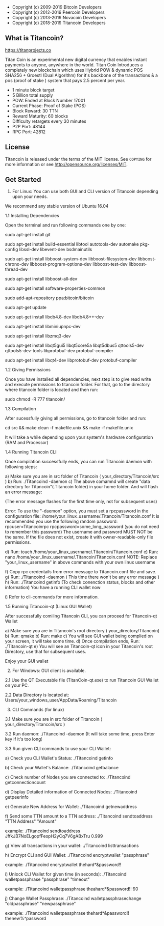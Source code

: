 * Copyright (c) 2009-2019 Bitcoin Developers
* Copyright (c) 2012-2019 Peercoin Developers
* Copyright (c) 2013-2019 Novacoin Developers
* Copyright (c) 2018-2019 Titancoin Developers

What is Titancoin?
----------------
https://titanprojects.co

Titan Coin is an experimental new digital currency that enables instant payments to anyone, 
anywhere in the world. Titan Coin Introduces a completely new blockchain which uses Hybrid 
POW & dynamic POS SHA256 + Groestl (Dual Algorithm) for it's backbone of the transactions 
& a pos (proof of stake ) system that pays 2.5 percent per year.

 - 1 minute block target
 - 5 Billion total supply
 - POW: Ended at Block Number 17001 
 - Current Phase: Proof of Stake (POS)
 - Block Reward: 30 TTN
 - Reward Maturity: 60 blocks
 - Difficulty retargets every 30 minutes
 - P2P Port: 48144
 - RPC Port: 42812


License
-------

Titancoin is released under the terms of the MIT license. See `COPYING` for more
information or see http://opensource.org/licenses/MIT.


Get Started
-----------

1. For Linux: You can use both GUI and CLI version of Titancoin depending upon your needs.

We recommend any stable version of Ubuntu 16.04


 1.1 Installing Dependencies 

Open the terminal and run following commands one by one:


sudo apt-get install git

sudo apt-get install build-essential libtool autotools-dev automake pkg-config libssl-dev libevent-dev bsdmainutils

sudo apt-get install libboost-system-dev libboost-filesystem-dev libboost-chrono-dev libboost-program-options-dev libboost-test-dev libboost-thread-dev

sudo apt-get install libboost-all-dev

sudo apt-get install software-properties-common

sudo add-apt-repository ppa:bitcoin/bitcoin

sudo apt-get update

sudo apt-get install libdb4.8-dev libdb4.8++-dev

sudo apt-get install libminiupnpc-dev

sudo apt-get install libzmq3-dev

sudo apt-get install libqt5gui5 libqt5core5a libqt5dbus5 qttools5-dev qttools5-dev-tools libprotobuf-dev protobuf-compiler 

sudo apt-get install libqt4-dev libprotobuf-dev protobuf-compiler


 1.2 Giving Permissions

Once you have installed all dependencies, next step is to give read write and execute permissions to titancoin folder. For that, go to the directory where titancoin folder is located and then run:

sudo chmod -R 777 titancoin/


 1.3 Compilation

After sucessfully giving all permissions, go to titancoin folder and run:

cd src && make clean -f makefile.unix && make -f makefile.unix

It will take a while depending upon your system's hardware configuration (RAM and Processor)


 1.4 Running Titancoin CLI

Once compilation successfully ends, you can run Titancoin daemon with following steps:

a) Make sure you are in src folder of Titancoin ( your_directory/Titancoin/src )
b) Run: ./Titancoind -daemon
c) The above comamnd will create "data directory for Titancoin"(.Titancoin folder) in your home folder. And will flash an error message:

(The error message flashes for the first time only, not for subsequent uses)

Error: To use the "-daemon" option, you must set a rpcpassword in the configuration file:
/home/your_linux_username/.Titancoin/Titancoin.conf
It is recommended you use the following random password:
rpcuser=Titancoinrpc
rpcpassword=some_long_password
(you do not need to remember this password)
The username and password MUST NOT be the same.
If the file does not exist, create it with owner-readable-only file permissions.

d) Run: touch /home/your_linux_username/.Titancoin/Titancoin.conf
e) Run: nano /home/your_linux_username/.Titancoin/Titancoin.conf
NOTE: Replace "your_linux_username" in above commands with your own linux username

f) Copy rpc credentails from error message to Titancoin.conf file and save.
g) Run: ./Titancoind -daemon ( This time there won't be any error message )
h) Run: ./Titancoind getinfo (To check conenction status, blocks and other information)
You have a running CLI wallet now

i) Refer to cli-commands for more information.

 1.5 Running Titancoin-qt (Linux GUI Wallet)

After successfully comiling Titancoin CLI, you can proceed for Titancoin-qt Wallet

a) Make sure you are in Titancoin's root directory ( your_directory/Titancoin)
b) Run: qmake
b) Run: make
c) You will see GUI wallet being complied on your screen, it will take some time.
d) Once compilation ends, Run: ./Titancoin-qt
e) You will see an Titancoin-qt icon in your Titancoin's root Directory, use that for subsequent uses.

Enjoy your GUI wallet


2. For Windows: GUI client is available.

2.1 Use the QT Executable file (TitanCoin-qt.exe) to run Titancoin GUI Wallet on your PC.

2.2 Data Directory is located at: Users/your_windows_user/AppData/Roaming/Titancoin


3. CLI Commands (for linux)

3.1 Make sure you are in src folder of Titancoin ( your_directory/Titancoin/src )

3.2 Run daemon: ./Titancoind -daemon
    (It will take some time, press Enter key if it's too long)

3.3 Run given CLI commands to use your CLI Wallet:

a) Check you CLI Wallet's Status: ./Titancoind getinfo

b) Check your Wallet's Balance: ./Titancoind getbalance

c) Check number of Nodes you are connected to: ./Titancoind getconnectioncount

d) Display Detailed information of Connected Nodes: ./Titancoind getpeerinfo

e) Generate New Address for Wallet: ./Titancoind getnewaddress

f) Send some TTN amount to a TTN address: ./Titancoind sendtoaddress  "TTN Address"  "Amount"

   example: ./Titancoind sendtoaddress JffkJB7NoELgopfFeopH2yCq7V6gABxTru 0.999

g) View all transactions in your wallet: ./Titancoind listtransactions

h) Encrypt CLI and GUI Wallet: ./Titancoind encryptwallet  "passphrase"

   example: ./Titancoind encryptwallet thehard*&password!!

i) Unlock CLI Wallet for given time (in seconds): ./Titancoind walletpassphrase  "passphrase"  "timeout"

   example: ./Titancoind walletpassphrase theahard*&password!! 90

j) Change Wallet Passphrase: ./Titancoind walletpassphrasechange "oldpassphrase"  "newpassphrase"

   example: ./Titancoind walletpassphrase thehard*&password!! thenew%^password

